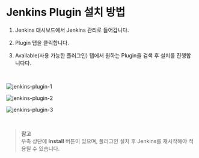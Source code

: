 # Jenkins Plugin 설치 방법

1. Jenkins 대시보드에서 Jenkins 관리로 들어갑니다.

2. Plugin 탭을 클릭합니다.

3. Available(사용 가능한 플러그인) 탭에서 원하는 Plugin을 검색 후 설치를 진행합니다다.

<br/>

![jenkins-plugin-1](/uploads/81119a44cbebfe3d2c8e5eeeef97bfc9/jenkins-plugin-1.png)

![jenkins-plugin-2](/uploads/61f5752848ba6537d3d5c5f11de2b726/jenkins-plugin-2.png)

![jenkins-plugin-3](/uploads/a93854f1609ff53475edd824753b5fb4/jenkins-plugin-3.png)

<br/>

> **참고** <br/>
> 우측 상단에 **Install** 버튼이 있으며, 플러그인 설치 후 Jenkins를 재시작해야 적용될 수 있습니다.
